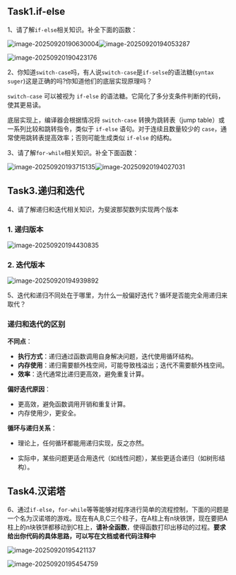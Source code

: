 ## **Task1.if-else**

1、请了解`if-else`相关知识。补全下面的函数：

![image-20250920190630004](C:\Users\Admin\AppData\Roaming\Typora\typora-user-images\image-20250920190630004.png)![image-20250920194053287](C:\Users\Admin\AppData\Roaming\Typora\typora-user-images\image-20250920194053287.png)

![image-20250920190423176](C:\Users\Admin\AppData\Roaming\Typora\typora-user-images\image-20250920190423176.png)

2、你知道`switch-case`吗，有人说`switch-case`是`if-selse`的语法糖(`syntax suger`)这是正确的吗?你知道他们的底层实现原理吗？

`switch-case` 可以被视为 `if-else` 的语法糖。它简化了多分支条件判断的代码，使其更易读。

底层实现上，编译器会根据情况将 `switch-case` 转换为跳转表（jump table）或一系列比较和跳转指令，类似于 `if-else` 语句。对于连续且数量较少的 `case`，通常使用跳转表提高效率；否则可能生成类似 `if-else` 的结构。



3、请了解`for-while`相关知识。补全下面函数：

![image-20250920193715135](C:\Users\Admin\AppData\Roaming\Typora\typora-user-images\image-20250920193715135.png)![image-20250920194027031](C:\Users\Admin\AppData\Roaming\Typora\typora-user-images\image-20250920194027031.png)



## **Task3.递归和迭代**

4、请了解递归和迭代相关知识，为斐波那契数列实现两个版本

### 1. 递归版本

![image-20250920194430835](C:\Users\Admin\AppData\Roaming\Typora\typora-user-images\image-20250920194430835.png)

### 2. 迭代版本

![image-20250920194939892](C:\Users\Admin\AppData\Roaming\Typora\typora-user-images\image-20250920194939892.png)

5、迭代和递归不同处在于哪里，为什么一般偏好迭代？循环是否能完全用递归来取代？

### 递归和迭代的区别

**不同点**：

- **执行方式**：递归通过函数调用自身解决问题，迭代使用循环结构。
- **内存使用**：递归需要额外栈空间，可能导致栈溢出；迭代不需要额外栈空间。
- **效率**：迭代通常比递归更高效，避免重复计算。

**偏好迭代原因**：

- 更高效，避免函数调用开销和重复计算。
- 内存使用少，更安全。

**循环与递归关系**：

- 理论上，任何循环都能用递归实现，反之亦然。

- 实际中，某些问题更适合用迭代（如线性问题），某些更适合递归（如树形结构）。

  

## **Task4.汉诺塔**

6、通过`if-else`，`for-while`等等能够对程序进行简单的流程控制，下面的问题是一个名为汉诺塔的游戏。现在有A,B,C三个柱子，在A柱上有n块铁饼，现在要把A柱上的n块铁饼都移动到C柱上，**请补全函数**，使得函数打印出移动的过程。**要求给出你代码的具体思路，可以写在文档或者代码注释中**

![image-20250920195421137](C:\Users\Admin\AppData\Roaming\Typora\typora-user-images\image-20250920195421137.png)

![image-20250920195454759](C:\Users\Admin\AppData\Roaming\Typora\typora-user-images\image-20250920195454759.png)